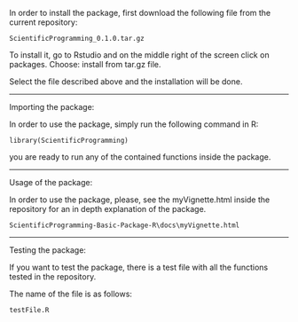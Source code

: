 In order to install the package, first download the following file from the current repository:

```
ScientificProgramming_0.1.0.tar.gz
```

To install it, go to Rstudio and on the middle right of the screen click on packages.
Choose: install from tar.gz file.

Select the file described above and the installation will be done.

----------------------------------------------------------------------

Importing the package:

In order to use the package, simply run the following command in R:

```
library(ScientificProgramming)
```

you are ready to run any of the contained functions inside the package.

-----------------------------------------------------------------------

Usage of the package:

In order to use the package, please, see the myVignette.html inside the repository for an
in depth explanation of the package.

```
ScientificProgramming-Basic-Package-R\docs\myVignette.html
```
------------------------------------------------------------------------

Testing the package:

If you want to test the package, there is a test file with all the functions tested in the repository.

The name of the file is as follows:

```
testFile.R
```

